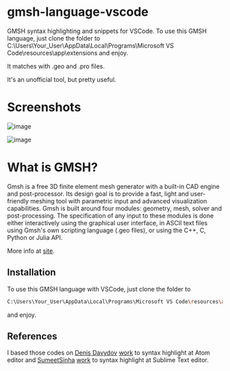 # gmsh-language-vscode
GMSH syntax highlighting and snippets for VSCode.
To use this GMSH language, just clone the folder to C:\Users\Your_User\AppData\Local\Programs\Microsoft VS Code\resources\app\extensions and enjoy.

It matches with .geo and .pro files.

It's an unofficial tool, but pretty useful.

# Screenshots
![image](https://user-images.githubusercontent.com/32344294/55523612-58e89f00-5660-11e9-9afe-4384739cd4d5.png)

![image](https://user-images.githubusercontent.com/32344294/55523634-6c940580-5660-11e9-879d-53b445ca209d.png)


# What is GMSH?

Gmsh is a free 3D finite element mesh generator with a built-in CAD engine and post-processor. Its design goal is to provide a fast, light and user-friendly meshing tool with parametric input and advanced visualization capabilities. Gmsh is built around four modules: geometry, mesh, solver and post-processing. The specification of any input to these modules is done either interactively using the graphical user interface, in ASCII text files using Gmsh's own scripting language (.geo files), or using the C++, C, Python or Julia API.

More info at [site](http://gmsh.info/).

## Installation

To use this GMSH language with VSCode, just clone the folder to

```bash
C:\Users\Your_User\AppData\Local\Programs\Microsoft VS Code\resources\app\extensions
```
and enjoy.

## References
I based those codes on [Denis Davydov](https://github.com/davydden) [work](https://github.com/davydden/language-gmsh) to syntax highlight at Atom editor and [SumeetSinha](https://github.com/SumeetSinha) [work](https://github.com/SumeetSinha/gmsh-Tools) to syntax highlight at Sublime Text editor.
